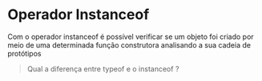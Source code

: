 # Operador Instanceof

Com o operador instanceof é possível verificar se um objeto foi criado por meio de uma determinada função construtora analisando a sua cadeia de protótipos

> Qual a diferença entre typeof e o instanceof ?

